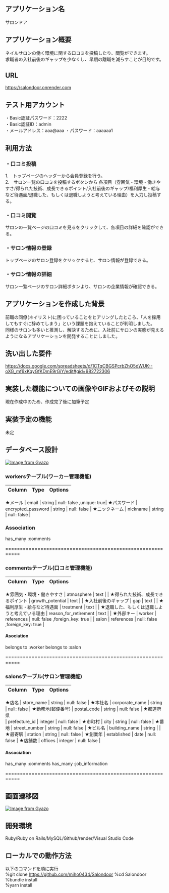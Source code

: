 ## アプリケーション名
サロンドア

## アプリケーション概要
ネイルサロンの働く環境に関する口コミを投稿したり、閲覧ができます。  
求職者の入社前後のギャップを少なくし、早期の離職を減らすことが目的です。

## URL
https://salondoor.onrender.com


## テスト用アカウント
・Basic認証パスワード：2222  
・Basic認証ID：admin  
・メールアドレス：aaa@aaa 
・パスワード：aaaaaa1

## 利用方法
### ・口コミ投稿
1.　トップページのヘッダーから会員登録を行う。  
2.　サロン一覧の口コミを投稿するボタンから  各項目（雰囲気・環境・働きやすさ/得られた技術、成長できるポイント/入社前後のギャップ/福利厚生・給与など待遇面/退職した、もしくは退職しようと考えている理由）を入力し投稿する。   

### ・口コミ閲覧
サロンの一覧ページの口コミを見るをクリックして、各項目の詳細を確認ができる。

### ・サロン情報の登録
トップページのサロン登録をクリックすると、サロン情報が登録できる。

### ・サロン情報の詳細
サロン一覧ページのサロン詳細ボタンより、サロンの企業情報が確認できる。


## アプリケーションを作成した背景
前職の同僚(ネイリスト)に困っていることをヒアリングしたところ、「人を採用してもすぐに辞めてしまう」という課題を抱えていることが判明しました。  
同様のサロンも多いと推測し、解決するために、入社前にサロンの実態が見えるようになるアプリケーションを開発することにしました。


## 洗い出した要件
https://docs.google.com/spreadsheets/d/1CTqCBGSPcrbZhO5dWUK--oXG_mf6xKqyGfKDmE9rGiY/edit#gid=982722306

## 実装した機能についての画像やGIFおよびその説明
現在作成中のため、作成完了後に加筆予定

## 実装予定の機能
未定

## データベース設計
[![Image from Gyazo](https://i.gyazo.com/a4e8e29ec0204aae82ea1de6b8a645ec.png)](https://gyazo.com/a4e8e29ec0204aae82ea1de6b8a645ec)

### workersテーブル(ワーカー管理機能)
| Column             | Type       | Options                  |
| ----------------   | --------   | ------------             |
★メール
| email              | string     | null: false ,unique: true|
★パスワード
| encrypted_password | string     | null: false              |
★ニックネーム
| nickname           | string     | null: false              |


### Association
has_many :comments

===========================================================
### commentsテーブル(口コミ管理機能)

| Column                | Type       | Options                        |
| -------------------   | --------   | -----------------              |
★雰囲気・環境・働きやすさ
| atmosphere            | text       |                                |
★得られた技術、成長できるポイント
| growth_potential      | text       |                                |
★入社前後のギャップ
| gap                   | text       |                                |
★福利厚生・給与など待遇面
| treatment             | text       |                                |
★退職した、もしくは退職しようと考えている理由
| reason_for_retirement | text       |                           |
★外部キー
| worker                | references | null: false ,foreign_key: true |
| salon                 | references | null: false ,foreign_key: true |


#### Asociation
belongs to :worker
belongs to :salon


===========================================================
### salonsテーブル(サロン管理機能)

| Column              | Type       | Options                  |
| ----------------    | --------   | ------------             |
★店名
| store_name          | string     | null: false              |
★本社名
| corporate_name      | string     | null: false              |
★勤務地(郵便番号)
| postal_code         | string     | null: false              |
★都道府県		
| prefecture_id       | integer    | null: false              |
★市町村
| city                | string     | null: false              |
★番地
| street_number       | string     | null: false              |
★ビル名
| building_name       | string     |                          |
★最寄駅
| station             | string     | null: false              |
★創業年
| established         | date       | null: false              |
★店舗数
| offices             | integer    | null: false              |

#### Association
has_many :comments
has_many :job_information

===========================================================
## 画面遷移図
[![Image from Gyazo](https://i.gyazo.com/d9c5da1324279e47018d3e7e19ea87b3.png)](https://gyazo.com/d9c5da1324279e47018d3e7e19ea87b3)

## 開発環境
Ruby/Ruby on Rails/MySQL/Github/render/Visual Studio Code


## ローカルでの動作方法
以下のコマンドを順に実行  
%git clone https://github.com/miho0434/Salondoor
%cd Salondoor 
%bundle install  
%yarn install  

